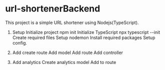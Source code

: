 # url-shortenerBackend
This project is a simple URL shortener using Nodejs(TypeScript).
 1. Setup 
   Initialize project npm init
   Initialize TypeScript npx typescript --init
   Create required files
   Setup nodemon
  Install required packages
  Setup config. 

2.  Add create route
     Add model
     Add route
     Add controller

3. Add analytics
  Create analytics model
  Add to route

 

